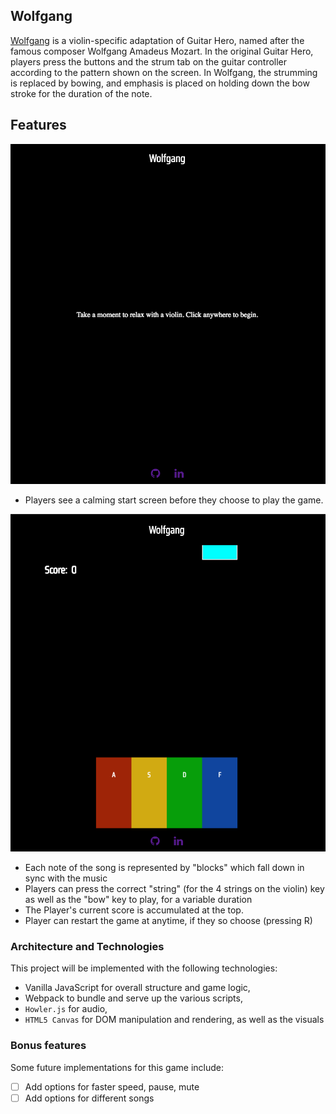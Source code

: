 ## Wolfgang

[Wolfgang][wolfgang] is a violin-specific adaptation of Guitar Hero, named after the famous composer Wolfgang Amadeus Mozart. In the original Guitar Hero, players press the buttons and the strum tab on the guitar controller according to the pattern shown on the screen. In Wolfgang, the strumming is replaced by bowing, and emphasis is placed on holding down the bow stroke for the duration of the note.

## Features
![Start Screen][start]

- Players see a calming start screen before they choose to play the game.

![In Game][game]

- Each note of the song is represented by "blocks" which fall down in sync with the music
- Players can press the correct "string" (for the 4 strings on the violin) key as well as the "bow" key to play, for a variable duration
- The Player's current score is accumulated at the top.
- Player can restart the game at anytime, if they so choose (pressing R)

### Architecture and Technologies

This project will be implemented with the following technologies:

- Vanilla JavaScript for overall structure and game logic,
- Webpack to bundle and serve up the various scripts,
- `Howler.js` for audio,
- `HTML5 Canvas` for DOM manipulation and rendering, as well as the visuals

### Bonus features

Some future implementations for this game include:

- [ ] Add options for faster speed, pause, mute
- [ ] Add options for different songs

[start]: ./docs/start.png
[game]: ./docs/game.png
[wolfgang]: https://keius.github.io/Wolfgang/#/
